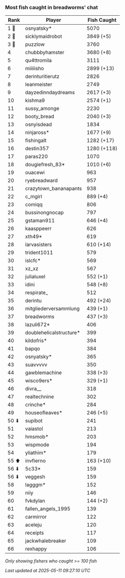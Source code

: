 ### Most fish caught in breadworms' chat
| Rank | Player | Fish Caught |
|------|--------|-----------|
| 1 🥇  | osnyatsky*  | 5070 |
| 2 🥈  | sicklymaidrobot  | 3849 (+5) |
| 3 🥉  | puzzlow  | 3760 |
| 4  | chubbbyhamster  | 3680 (+8) |
| 5  | qu4ttromila  | 3111 |
| 6  | miiiiisho  | 2899 (+13) |
| 7  | derinturitierutz  | 2826 |
| 8  | leanmeister  | 2749 |
| 9  | dayzedinndaydreams  | 2617 (+3) |
| 10  | kishma9  | 2574 (+1) |
| 11  | sussy_amonge  | 2230 |
| 12  | booty_bread  | 2040 (+3) |
| 13  | osnyisdead  | 1834 |
| 14  | ninjaross*  | 1677 (+9) |
| 15  | fishingalt  | 1282 (+17) |
| 16  | destin357  | 1280 (+118) |
| 17  | paras220  | 1070 |
| 18  | dougiefresh_83*  | 1010 (+6) |
| 19  | ouacewi  | 963 |
| 20  | ryebreadward  | 957 |
| 21  | crazytown_bananapants  | 938 |
| 22  | c_mgirl  | 889 (+4) |
| 23  | comiqq  | 806 |
| 24  | bussinongnocap  | 797 |
| 25  | gstaman911  | 646 (+4) |
| 26  | kaasppeerr  | 626 |
| 27  | xth49*  | 619 |
| 28  | larvasisters  | 610 (+14) |
| 29  | trident1011  | 579 |
| 30  | islcfc*  | 569 |
| 31  | xz_xz  | 567 |
| 32  | julialuxel  | 552 (+1) |
| 33  | idini  | 548 (+8) |
| 34  | respirate_  | 512 |
| 35  | derintu  | 492 (+24) |
| 36  | mitgliederversammlung  | 439 (+1) |
| 37  | breadworms  | 437 (+3) |
| 38  | lazuli672*  | 406 |
| 39  | doublehelicalstructure*  | 399 |
| 40  | kildofris*  | 394 |
| 41  | bapqo  | 384 |
| 42  | osnyatsky*  | 365 |
| 43  | suavvvvv  | 350 |
| 44  | gawblemachine  | 338 (+3) |
| 45  | wisco9ers*  | 329 (+1) |
| 46  | divra__  | 318 |
| 47  | realtechnine  | 302 |
| 48  | crinche*  | 284 |
| 49  | houseofleaves*  | 246 (+5) |
| 50 ⬇ | supibot  | 241 |
| 51  | vaiastol  | 213 |
| 52  | hmsmob*  | 203 |
| 53  | wispmode  | 194 |
| 54  | yliathim*  | 179 |
| 55 ⬆ | invfierno  | 163 (+10) |
| 56 ⬇ | 5c33*  | 159 |
| 56 ⬇ | veggesh  | 159 |
| 58  | lagggm*  | 152 |
| 59  | niiy  | 146 |
| 60  | fvkdylan  | 144 (+2) |
| 61  | fallen_angels_1995  | 139 |
| 62  | carmirror  | 122 |
| 63  | aceleju  | 120 |
| 64  | receipts  | 117 |
| 65  | jackwhalebreaker  | 109 |
| 66  | rexhappy  | 106 |

_Only showing fishers who caught >= 100 fish_

_Last updated at 2025-05-11 09:27:10 UTC_